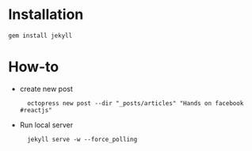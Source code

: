 # Installation  

	gem install jekyll

# How-to

- create new post  

        octopress new post --dir "_posts/articles" "Hands on facebook #reactjs"


- Run local server  

    	jekyll serve -w --force_polling

